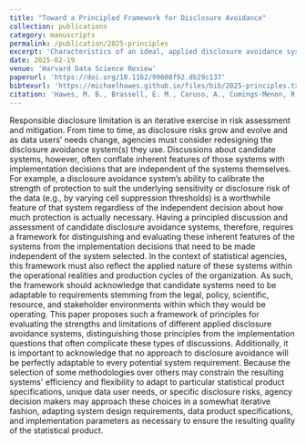 ```yaml
---
title: "Toward a Principled Framework for Disclosure Avoidance"
collection: publications
category: manuscripts
permalink: /publication/2025-principles
excerpt: 'Characteristics of an ideal, applied disclosure avoidance system.'
date: 2025-02-19
venue: 'Harvard Data Science Review'
paperurl: 'https://doi.org/10.1162/99608f92.db29c137'
bibtexurl: 'https://michaelhawes.github.io/files/bib/2025-principles.txt'
citation: 'Hawes, M. B., Brassell, E. M., Caruso, A., Cumings-Menon, R., Devine, J., Dorius, C., Evans, D., Haase, K., Hedrick, M. C., Holan, S. H., Hollingsworth, C. D., Jensen, E. B., Kifer, D., Krause, A., Leclerc, P., Livsey, J., Rodríguez, R. A., Rogers, L. T., Spence, M., … Keller, S. A. (2025). Toward a Principled Framework for Disclosure Avoidance. Harvard Data Science Review. https://doi.org/10.1162/99608f92.db29c137'
---
```


Responsible disclosure limitation is an iterative exercise in risk assessment and mitigation. From time to time, as disclosure risks grow and evolve and as data users’ needs change, agencies must consider redesigning the disclosure avoidance system(s) they use. Discussions about candidate systems, however, often conflate inherent features of those systems with implementation decisions that are independent of the systems themselves. For example, a disclosure avoidance system’s ability to calibrate the strength of protection to suit the underlying sensitivity or disclosure risk of the data (e.g., by varying cell suppression thresholds) is a worthwhile feature of that system regardless of the independent decision about how much protection is actually necessary. Having a principled discussion and assessment of candidate disclosure avoidance systems, therefore, requires a framework for distinguishing and evaluating these inherent features of the systems from the implementation decisions that need to be made independent of the system selected. In the context of statistical agencies, this framework must also reflect the applied nature of these systems within the operational realities and production cycles of the organization. As such, the framework should acknowledge that candidate systems need to be adaptable to requirements stemming from the legal, policy, scientific, resource, and stakeholder environments within which they would be operating. This paper proposes such a framework of principles for evaluating the strengths and limitations of different applied disclosure avoidance systems, distinguishing those principles from the implementation questions that often complicate these types of discussions. Additionally, it is important to acknowledge that no approach to disclosure avoidance will be perfectly adaptable to every potential system requirement. Because the selection of some methodologies over others may constrain the resulting systems' efficiency and flexibility to adapt to particular statistical product specifications, unique data user needs, or specific disclosure risks, agency decision makers may approach these choices in a somewhat iterative fashion, adapting system design requirements, data product specifications, and implementation parameters as necessary to ensure the resulting quality of the statistical product.
